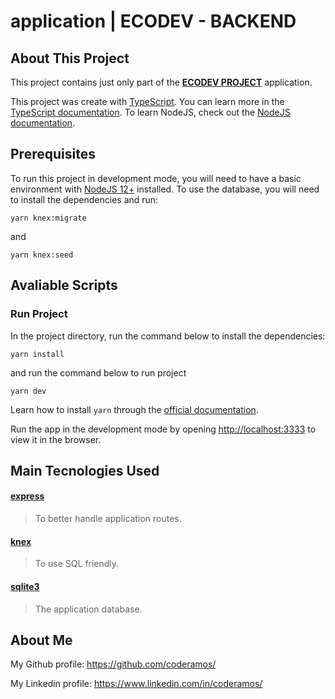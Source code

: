 # application | ECODEV - BACKEND

## About This Project

This project contains just only part of the **[ECODEV PROJECT](https://github.com/coderamos/application-ecodev-frontend)** application.

This project was create with [TypeScript](https://www.typescriptlang.org/). You can learn more in the [TypeScript documentation](https://www.typescriptlang.org/docs/home.html). To learn NodeJS, check out the [NodeJS documentation](https://nodejs.org/en/docs/).

## Prerequisites

To run this project in development mode, you will need to have a basic environment with [NodeJS 12+](https://nodejs.org/en/download/) installed. To use the database, you will need to install the dependencies and run:

```
yarn knex:migrate
```

and

```
yarn knex:seed
```

## Avaliable Scripts

### Run Project

In the project directory, run the command below to install the dependencies:

```
yarn install
```

and run the command below to run project

```
yarn dev
```

Learn how to install `yarn` through the [official documentation](https://yarnpkg.com/pt-BR/docs/install).

Run the app in the development mode by opening [http://localhost:3333](http://localhost:3333) to view it in the browser.

## Main Tecnologies Used

#### [express](https://styled-components.com/)

> To better handle application routes.

#### [knex](http://knexjs.org/)

> To use SQL friendly.

#### [sqlite3](https://www.sqlite.org/index.html)

> The application database.

## About Me

My Github profile: https://github.com/coderamos/

My Linkedin profile: https://www.linkedin.com/in/coderamos/
